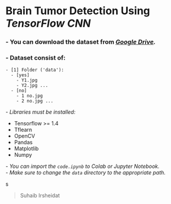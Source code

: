 # Brain Tumor Detection Using _TensorFlow CNN_  
  
### - You can download the dataset from *[Google Drive](https://drive.google.com/drive/folders/1PZhotdQ5HCgDg1rSfcJCDsB-EkE3biCf?usp=sharing).*  
  
  
### - Dataset consist of:  
```
- [1] Folder ('data'):
  - [yes]
    - Y1.jpg
    - Y2.jpg ...
  - [no]
    - 1 no.jpg
    - 2 no.jpg ...
```

*- Libraries must be installed:*
   - Tensorflow >= 1.4
   - Tflearn
   - OpenCV
   - Pandas 
   - Matplotlib
   - Numpy
   
*- You can import the ```code.ipynb``` to Colab or Jupyter Notebook.*  
*- Make sure to change the ```data``` directory to the appropriate path.*  
  
  
s
> Suhaib Irsheidat
